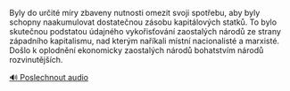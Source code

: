 
Byly do určité míry zbaveny nutnosti omezit svoji spotřebu, aby byly schopny naakumulovat dostatečnou zásobu kapitálových statků. To bylo skutečnou podstatou údajného vykořisťování zaostalých národů ze strany západního kapitalismu, nad kterým naříkali místní nacionalisté a marxisté. Došlo k oplodnění ekonomicky zaostalých národů bohatstvím národů rozvinutějších.

[🔊 Poslechnout audio](/data/7-paragraphs/audio/chapter_91/para_006-Byly-do-urit-mry-zbaveny-nutnosti-omezit-svoji.mp3)
